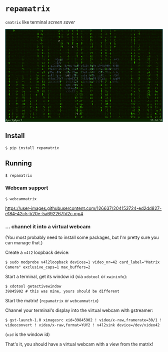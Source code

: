 # `repamatrix`

`cmatrix` like terminal *screen saver*

![screenshot](repamatrix.png)

## Install

```
$ pip install repamatrix
```

## Running

```
$ repamatrix
```

### Webcam support

```
$ webcammatrix
```

https://user-images.githubusercontent.com/126637/204153724-ed2dd827-e184-42c5-b20e-5a692267fd2c.mp4

### ... channel it into a virtual webcam

(You most probably need to install some packages, but I'm pretty sure you can manage that.)

Create a `v4l2` loopback device:
```
$ sudo modprobe v4l2loopback devices=1 video_nr=42 card_label="Matrix Camera" exclusive_caps=1 max_buffers=2
```

Start a terminal, get its window id (via `xdotool` or `xwininfo`):
```
$ xdotool getactivewindow
39845902 # this was mine, yours should be different
```

Start the matrix! (`repamatrix` or `webcammatrix`)

Channel your terminal's display into the virtual webcam with gstreamer:
```
$ gst-launch-1.0 ximagesrc xid=39845902 ! video/x-raw,framerate=30/1 ! videoconvert ! video/x-raw,format=YUY2 ! v4l2sink device=/dev/video42
```
(`xid` is the window id)

That's it, you should have a virtual webcam with a view from the matrix!
